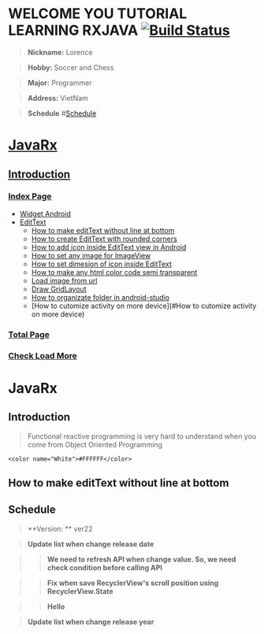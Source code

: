 # WELCOME YOU TUTORIAL LEARNING RXJAVA [![Build Status](https://travis-ci.org/nomensa/jquery.hide-show.svg)](https://travis-ci.org/nomensa/jquery.hide-show.svg?branch=master)

> **Nickname:** Lorence

> **Hobby:** Soccer and Chess

> **Major:** Programmer

> **Address:** VietNam

> **Schedule** #[Schedule](#schedule)

# [JavaRx](#javarx)
## [Introduction](#introduction)
### [Index Page](#index-page)
  - [Widget Android](#widget-android)
  - [EditText](#edittext)
    - [How to make editText without line at bottom](#how-to-make-edittext-without-line-at-bottom)
    - [How to create EditText with rounded corners](#how-to-create-edittext-with-rounded-corners)
    - [How to add icon inside EditText view in Android](#how-to-add-icon-inside-edittext-view-in-android)
    - [How to set any image for ImageView](#how-to-set-any-image-for-imageview)
    - [How to set dimesion of icon inside EditText](#how-to-set-dimesion-of-icon-inside-edittext)
    - [How to make any html color code semi transparent](#how-to-make-any-html-color-code-semi-transparent)
    - [Load image from url](#load-image-from-url)
    - [Draw GridLayout](#draw-gridLayout)
    - [How to organizate folder in android-studio](#how-to-organizate-folder-in-android-studio)
    - [How to cutomize activity on more device](#How to cutomize activity on more device)
### [Total Page](#total-page)
### [Check Load More](#check-load-more)

# JavaRx
## Introduction
   > Functional reactive programming is very hard to understand when you come from Object Oriented Programming
   
    <color name="White">#FFFFFF</color>
    
## How to make editText without line at bottom

## Schedule

> **Version: ** ver22

> **Update list when change release date**

>> **We need to refresh API when change value. So, we need check condition before calling API**

>> **Fix when save RecyclerView's scroll position using RecyclerView.State**

>> **Hello**

> **Update list when change release year**


